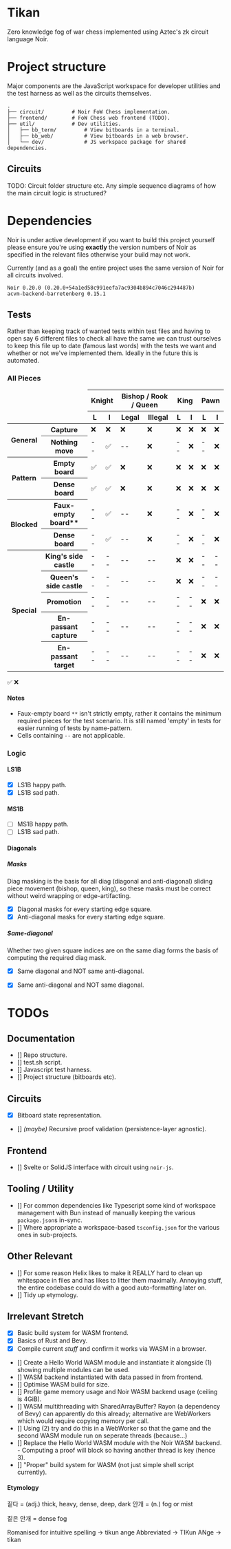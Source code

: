 # Tikan

Zero knowledge fog of war chess implemented using Aztec's zk circuit language
Noir.


# Project structure

Major components are the JavaScript workspace for developer utilities and the test harness as well as the circuits themselves.

```text
.
├── circuit/         # Noir FoW Chess implementation.
├── frontend/        # FoW Chess web frontend (TODO).
├── util/            # Dev utilities.
│   ├── bb_term/         # View bitboards in a terminal.
│   ├── bb_web/          # View bitboards in a web browser.
│   └── dev/             # JS workspace package for shared dependencies.
```

## Circuits

TODO: Circuit folder structure etc. Any simple sequence diagrams of how the main circuit logic is structured?


# Dependencies

Noir is under active development if you want to build this project yourself please
ensure you're using **exactly** the version numbers of Noir as specified in the
relevant files otherwise your build may not work.

Currently (and as a goal) the entire project uses the same version of Noir for all circuits involved.

```
Noir 0.20.0 (0.20.0+54a1ed58c991eefa7ac9304b894c7046c294487b)
acvm-backend-barretenberg 0.15.1
```

## Tests

Rather than keeping track of wanted tests within test files and having to open say 6 different files to check all have the same we can trust ourselves to keep this file up to date (famous last words) with the tests we want and whether or not we've implemented them. Ideally in the future this is automated.

### All Pieces

<table>
  <thead>
    <!-- <tr>
      <td rowspan="2" colspan="2" />
      <th scope="colgroup" />
      <th scope="colgroup" colspan="2">Sliders</th>
    </tr> -->
    <tr>
      <td rowspan="2" colspan="2" />
      <th scope="colgroup" colspan="2">Knight</th>
      <th scope="colgroup" colspan="2">Bishop / Rook / Queen</th>
      <th scope="colgroup" colspan="2">King</th>
      <th scope="colgroup" colspan="2">Pawn</th>
    </tr>
    <tr>
      <th scope="col">L</th>
      <th scope="col">I</th>
      <th scope="col">Legal</th>
      <th scope="col">Illegal</th>
      <th scope="col">L</th>
      <th scope="col">I</th>
      <th scope="col">L</th>
      <th scope="col">I</th>
    </tr>
  </thead>
  <tbody>
    <tr>
      <th scope="rowgroup" rowspan="2">General</th>
      <th scope="row">Capture</th>
      <!-- N -->
      <td>❌</td>
      <td>❌</td>
      <!-- B / R / Q -->
      <td>❌</td>
      <td>❌</td>
      <!-- K -->
      <td>❌</td>
      <td>❌</td>
      <!-- P -->
      <td>❌</td>
      <td>❌</td>
    </tr>
    <tr>
      <th scope="row">Nothing move</th>
      <!-- N -->
      <td>--</td>
      <td>✅</td>
      <!-- B / R / Q -->
      <td>--</td>
      <td>❌</td>
      <!-- K -->
      <td>--</td>
      <td>❌</td>
      <!-- P -->
      <td>--</td>
      <td>❌</td>
    </tr>
    <tr>
      <th scope="rowgroup" rowspan="2">Pattern</th>
      <th scope="row">Empty board</th>
      <!-- N -->
      <td>✅</td>
      <td>✅</td>
      <!-- B / R / Q -->
      <td>❌</td>
      <td>❌</td>
      <!-- K -->
      <td>❌</td>
      <td>❌</td>
      <!-- P -->
      <td>❌</td>
      <td>❌</td>
    </tr>
    <tr>
      <th scope="row">Dense board</th>
      <!-- N -->
      <td>✅</td>
      <td>✅</td>
      <!-- B / R / Q -->
      <td>❌</td>
      <td>❌</td>
      <!-- K -->
      <td>❌</td>
      <td>❌</td>
      <!-- P -->
      <td>❌</td>
      <td>❌</td>
    </tr>
    <tr>
      <th scope="rowgroup" rowspan="2">Blocked</th>
      <th scope="row">Faux-empty board**</th>
      <!-- N -->
      <td>--</td>
      <td>✅</td>
      <!-- B / R / Q -->
      <td>--</td>
      <td>❌</td>
      <!-- K -->
      <td>--</td>
      <td>❌</td>
      <!-- P -->
      <td>--</td>
      <td>❌</td>
    </tr>
    <tr>
      <th scope="row">Dense board</th>
      <!-- N -->
      <td>--</td>
      <td>✅</td>
      <!-- B / R / Q -->
      <td>--</td>
      <td>❌</td>
      <!-- K -->
      <td>--</td>
      <td>❌</td>
      <!-- P -->
      <td>--</td>
      <td>❌</td>
    </tr>
    <tr>
      <th scope="rowgroup" rowspan="5">Special</th>
      <th scope="row">King's side castle</th>
      <!-- N -->
      <td>--</td>
      <td>--</td>
      <!-- B / R / Q -->
      <td>--</td>
      <td>--</td>
      <!-- K -->
      <td>❌</td>
      <td>❌</td>
      <!-- P -->
      <td>--</td>
      <td>--</td>
    </tr>
    <tr>
      <th scope="row">Queen's side castle</th>
      <!-- N -->
      <td>--</td>
      <td>--</td>
      <!-- B / R / Q -->
      <td>--</td>
      <td>--</td>
      <!-- K -->
      <td>❌</td>
      <td>❌</td>
      <!-- P -->
      <td>--</td>
      <td>--</td>
    </tr>
    <tr>
      <th scope="row">Promotion</th>
      <!-- N -->
      <td>--</td>
      <td>--</td>
      <!-- B / R / Q -->
      <td>--</td>
      <td>--</td>
      <!-- K -->
      <td>--</td>
      <td>--</td>
      <!-- P -->
      <td>❌</td>
      <td>❌</td>
    </tr>
    <tr>
      <th scope="row">En-passant capture</th>
      <!-- N -->
      <td>--</td>
      <td>--</td>
      <!-- B / R / Q -->
      <td>--</td>
      <td>--</td>
      <!-- K -->
      <td>--</td>
      <td>--</td>
      <!-- P -->
      <td>❌</td>
      <td>❌</td>
    </tr>
    <tr>
      <th scope="row">En-passant target</th>
      <!-- N -->
      <td>--</td>
      <td>--</td>
      <!-- B / R / Q -->
      <td>--</td>
      <td>--</td>
      <!-- K -->
      <td>--</td>
      <td>--</td>
      <!-- P -->
      <td>❌</td>
      <td>❌</td>
    </tr>
  </tbody>
</table>

✅ ❌

#### Notes

- Faux-empty board `**` isn't strictly empty, rather it contains the minimum required pieces for the test scenario. It is still named 'empty' in tests for easier running of tests by name-pattern.
- Cells containing `--` are not applicable.

### Logic

#### LS1B

  - [x] LS1B happy path.
  - [x] LS1B sad path.

#### MS1B

  - [ ] MS1B happy path.
  - [ ] LS1B sad path.

#### Diagonals

##### Masks
  Diag masking is the basis for all diag (diagonal and anti-diagonal) sliding piece movement (bishop, queen, king), so these masks must be correct without weird wrapping or edge-artifacting.

  - [x] Diagonal masks for every starting edge square.
  - [x] Anti-diagonal masks for every starting edge square.

##### Same-diagonal
  Whether two given square indices are on the same diag forms the basis of computing the required diag mask.

  - [x] Same diagonal and NOT same anti-diagonal.
  - [x] Same anti-diagonal and NOT same diagonal.


# TODOs

## Documentation

- [] Repo structure.
- [] test.sh script.
- [] Javascript test harness.
- [] Project structure (bitboards etc).

## Circuits

- [x] Bitboard state representation.
- [] _(maybe)_ Recursive proof validation (persistence-layer agnostic).

## Frontend

- [] Svelte or SolidJS interface with circuit using `noir-js`.

## Tooling / Utility

- [] For common dependencies like Typescript some kind of workspace management with Bun instead of manually keeping the various `package.json`s in-sync.
- [] Where appropriate a workspace-based `tsconfig.json` for the various ones in sub-projects.

## Other Relevant

- [] For some reason Helix likes to make it REALLY hard to clean up whitespace in files and has likes to litter them maximally. Annoying stuff, the entire codebase could do with a good auto-formatting later on.
- [] Tidy up etymology.

## Irrelevant Stretch

- [x] Basic build system for WASM frontend.
- [x] Basics of Rust and Bevy.
- [x] Compile current _stuff_ and confirm it works via WASM in a browser.
- [] Create a Hello World WASM module and instantiate it alongside (1) showing multiple modules can be used.
- [] WASM backend instantiated with data passed in from frontend.
- [] Optimise WASM build for size.
- [] Profile game memory usage and Noir WASM backend usage (ceiling is 4GiB).
- [] WASM multithreading with SharedArrayBuffer? Rayon (a dependency of Bevy) can apparently
     do this already; alternative are WebWorkers which would require copying memory per call.
- [] Using (2) try and do this in a WebWorker so that the game and the second WASM module run on seperate threads (because...)
- [] Replace the Hello World WASM module with the Noir WASM backend.
	  - Computing a proof will block so having another thread is key (hence 3).
- [] "Proper" build system for WASM (not just simple shell script currently).


#### Etymology

짙다 = (adj.) thick, heavy, dense, deep, dark
안개 = (n.) fog or mist

짙은 안개 = dense fog

Romanised for intuitive spelling -> tikun ange
Abbreviated -> TIKun ANge -> tikan
